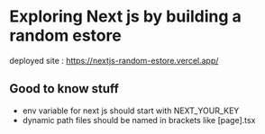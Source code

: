 # Exploring Next js by building a random estore

deployed site : https://nextjs-random-estore.vercel.app/

## Good to know stuff

- env variable for next js should start with NEXT_YOUR_KEY
- dynamic path files should be named in brackets like [page].tsx
